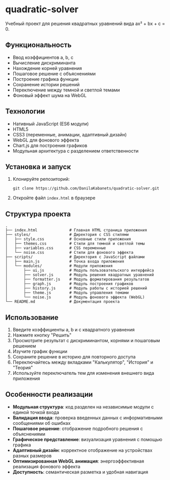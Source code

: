 # quadratic-solver

Учебный проект для решения квадратных уравнений вида ax² + bx + c = 0.

## Функциональность

- Ввод коэффициентов a, b, c
- Вычисление дискриминанта
- Нахождение корней уравнения
- Пошаговое решение с объяснениями
- Построение графика функции
- Сохранение истории решений
- Переключение между темной и светлой темами
- Фоновый эффект шума на WebGL

## Технологии

- Нативный JavaScript (ES6 модули)
- HTML5
- CSS3 (переменные, анимации, адаптивный дизайн)
- WebGL для фонового эффекта
- Chart.js для построения графиков
- Модульная архитектура с разделением ответственности

## Установка и запуск

1. Клонируйте репозиторий:
   ```
   git clone https://github.com/DanilaKabanets/quadratic-solver.git
   ```
2. Откройте файл `index.html` в браузере

## Структура проекта

```
.
├── index.html              # Главная HTML страница приложения
├── styles/                 # Директория с CSS стилями
│   ├── style.css           # Основные стили приложения
│   ├── themes.css          # Стили для темной и светлой темы
│   ├── variables.css       # CSS переменные
│   └── noise.css           # Стили для фонового эффекта
├── scripts/                # Директория с JavaScript файлами
│   ├── main.js             # Точка входа приложения
│   └── modules/            # Модули приложения
│       ├── ui.js           # Модуль пользовательского интерфейса
│       ├── solver.js       # Модуль решения квадратных уравнений
│       ├── formatter.js    # Модуль форматирования результатов
│       ├── graph.js        # Модуль построения графиков
│       ├── history.js      # Модуль работы с историей решений
│       ├── theme.js        # Модуль управления темами
│       └── noise.js        # Модуль фонового эффекта (WebGL)
└── README.md               # Документация проекта
```

## Использование

1. Введите коэффициенты a, b и c квадратного уравнения
2. Нажмите кнопку "Решить"
3. Просмотрите результат с дискриминантом, корнями и пошаговым решением
4. Изучите график функции
5. Сохраните решение в историю для повторного доступа
6. Переключайтесь между вкладками "Калькулятор", "История" и "Теория"
7. Используйте переключатель тем для изменения внешнего вида приложения

## Особенности реализации

- **Модульная структура**: код разделен на независимые модули с единой точкой входа
- **Валидация ввода**: проверка введенных данных с информативными сообщениями об ошибках
- **Пошаговое решение**: отображение подробного решения с объяснениями
- **Графическое представление**: визуализация уравнения с помощью графика
- **Адаптивный дизайн**: корректное отображение на устройствах разных размеров
- **Оптимизированная WebGL анимация**: энергоэффективная реализация фонового эффекта
- **Доступность**: семантическая разметка и удобная навигация
